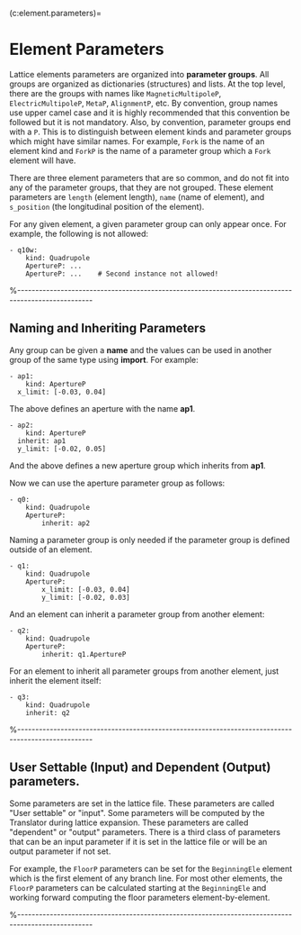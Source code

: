 (c:element.parameters)=
# Element Parameters

Lattice elements parameters are organized into **parameter groups**. 
All groups are organized as dictionaries (structures) and lists.
At the top level, there are the groups with names like 
`MagneticMultipoleP`, `ElectricMultipoleP`, `MetaP`, `AlignmentP`, etc. 
By convention, group names use upper camel case and it is highly recommended that this convention
be followed but it is not mandatory. Also, by convention, parameter groups end with a `P`.
This is to distinguish between element kinds and parameter groups which might
have similar names. For example, `Fork` is the name of an element kind and `ForkP`
is the name of a parameter group which a `Fork` element will have.

There are three element parameters that are so common, and do not fit into
any of the parameter groups, that they are not grouped. 
These element parameters are `length` (element length), `name` (name of element),
and `s_position` (the longitudinal position of the element).

For any given element, a given parameter group can only appear once. For example,
the following is not allowed:
```{code} yaml
- q10w:
    kind: Quadrupole
    ApertureP: ...
    ApertureP: ...    # Second instance not allowed!
```

%---------------------------------------------------------------------------------------------------
## Naming and Inheriting Parameters

Any group can be given a **name** and the values can be used in another group of the same type
using **import**.
For example:
```{code} yaml
- ap1:
    kind: ApertureP
  x_limit: [-0.03, 0.04]
```
The above defines an aperture with the name **ap1**. 
```{code} yaml
- ap2:
    kind: ApertureP
  inherit: ap1
  y_limit: [-0.02, 0.05]
```
And the above defines a new aperture group which inherits from **ap1**.

Now we can use the aperture parameter group as follows:
```{code} yaml
- q0:
    kind: Quadrupole
    ApertureP:
        inherit: ap2
```

Naming a parameter group is only needed if the parameter group is defined outside of an element.
```{code} yaml
- q1:
    kind: Quadrupole
    ApertureP: 
        x_limit: [-0.03, 0.04]
        y_limit: [-0.02, 0.03]
```
And an element can inherit a parameter group from another element:
```{code} yaml
- q2:
    kind: Quadrupole
    ApertureP:
        inherit: q1.ApertureP
```

For an element to inherit all parameter groups from another element, just inherit the element itself:
```{code} yaml
- q3:
    kind: Quadrupole
    inherit: q2
```

%---------------------------------------------------------------------------------------------------
## User Settable (Input) and Dependent (Output) parameters.

Some parameters are set in the lattice file. These parameters are called "User settable" or "input". 
Some parameters will be computed by the Translator during lattice expansion. These parameters are called "dependent" or "output" parameters. There is a third class of parameters that can be an input
parameter if it is set in the lattice file or will be an output parameter if not set.

For example, the `FloorP` parameters can be set for the `BeginningEle` element which is the
first element of any branch line. For most other elements, the `FloorP` parameters can
be calculated starting at the `BeginningEle` and working forward computing the floor parameters
element-by-element.

%---------------------------------------------------------------------------------------------------

```{include} parameters/ackicker.md
```

```{include} parameters/aperture.md
```

```{include} parameters/beambeam.md
```

```{include} parameters/bend.md
```

```{include} parameters/bodyshift.md
```

```{include} parameters/electricmultipole.md
```

```{include} parameters/floor.md
```

```{include} parameters/floorshift.md
```

```{include} parameters/fork.md
```

```{include} parameters/girder.md
```

```{include} parameters/initialparticle.md
```

```{include} parameters/magneticmultipole.md
```

```{include} parameters/meta.md
```

```{include} parameters/patch.md
```

```{include} parameters/reference.md
```

```{include} parameters/referencechange.md
```

```{include} parameters/rf.md
```

```{include} parameters/solenoid.md
```

```{include} parameters/tracking.md
```


